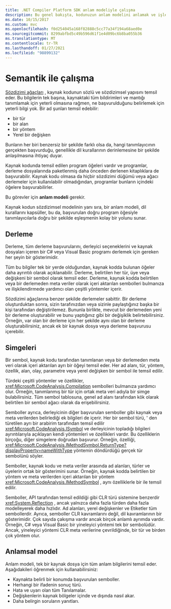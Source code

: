```yaml
---
title: .NET Compiler Platform SDK anlam modeliyle çalışma
description: Bu genel bakışta, kodunuzun anlam modelini anlamak ve işlemek için kullandığınız tür hakkında bilgi sağlanır.
ms.date: 10/15/2017
ms.custom: mvc
ms.openlocfilehash: f0d254045a168f82888c5cc77a34f194a68aed0e
ms.sourcegitcommit: 8299abfbd5c49b596d61f1e4d09bc6b8ba055b36
ms.translationtype: MT
ms.contentlocale: tr-TR
ms.lasthandoff: 01/27/2021
ms.locfileid: "98899132"
---
```

# <a name="work-with-semantics"></a>Semantik ile çalışma

[Sözdizimi ağaçları](work-with-syntax.md) , kaynak kodunun sözlü ve sözdizimsel yapısını temsil eder. Bu bilgilerin tek başına, kaynaktaki tüm bildirimleri ve mantığı tanımlamak için yeterli olmasına rağmen, ne başvurulduğunu belirlemek için yeterli bilgi yok. Bir ad şunları temsil edebilir:

- bir tür
- bir alan
- bir yöntem 
- Yerel bir değişken

Bunların her biri benzersiz bir şekilde farklı olsa da, hangi tanımlayıcının gerçekten başvurduğu, genellikle dil kurallarının derinlemesine bir şekilde anlaşılmasına ihtiyaç duyar.

Kaynak kodunda temsil edilen program öğeleri vardır ve programlar, derleme dosyalarında paketlenmiş daha önceden derlenen kitaplıklara de başvurabilir. Kaynak kodu olmasa da hiçbir sözdizimi düğümü veya ağacı derlemeler için kullanılabilir olmadığından, programlar bunların içindeki öğelere başvurabilirler.

Bu görevler için **anlam modeli** gerekir.

Kaynak kodun sözdizimsel modelinin yanı sıra, bir anlam modeli, dil kurallarını kapsüller, bu da, başvurulan doğru program öğesiyle tanımlayıcılarla doğru bir şekilde eşleşmenin kolay bir yolunu sunar.

## <a name="compilation"></a>Derleme

Derleme, tüm derleme başvurularını, derleyici seçeneklerini ve kaynak dosyaları içeren bir C# veya Visual Basic programı derlemek için gereken her şeyin bir gösterimidir.

Tüm bu bilgiler tek bir yerde olduğundan, kaynak kodda bulunan öğeler daha ayrıntılı olarak açıklanabilir. Derleme, belirtilen her tür, üye veya değişkeni bir sembol olarak temsil eder. Derleme, kaynak kodda belirtilen veya bir derlemeden meta veriler olarak içeri aktarılan sembolleri bulmanıza ve ilişkilendirmede yardımcı olan çeşitli yöntemler içerir.

Sözdizimi ağaçlarına benzer şekilde derlemeler sabittir. Bir derleme oluşturduktan sonra, sizin tarafınızdan veya sizinle paylaştığınız başka bir kişi tarafından değiştirilemez. Bununla birlikte, mevcut bir derlemeden yeni bir derleme oluşturabilir ve bunu yaptığınız gibi bir değişiklik belirtebilirsiniz. Örneğin, var olan bir derleme için her şekilde aynı olan bir derleme oluşturabilirsiniz, ancak ek bir kaynak dosya veya derleme başvurusu içerebilir.

## <a name="symbols"></a>Simgeleri

Bir sembol, kaynak kodu tarafından tanımlanan veya bir derlemeden meta veri olarak içeri aktarılan ayrı bir öğeyi temsil eder. Her ad alanı, tür, yöntem, özellik, alan, olay, parametre veya yerel değişken bir sembol ile temsil edilir.

Türdeki çeşitli yöntemler ve özellikler, <xref:Microsoft.CodeAnalysis.Compilation> sembolleri bulmanıza yardımcı olur. Örneğin, tanımlanmış bir tür için ortak meta veri adıyla bir simge bulabilirsiniz. Tüm sembol tablosuna, genel ad alanı tarafından kök olarak belirtilen bir sembol ağacı olarak da erişebilirsiniz.

Semboller ayrıca, derleyicinin diğer başvurulan semboller gibi kaynak veya meta verilerden belirlediği ek bilgileri de içerir. Her bir sembol türü, ' den türetilen ayrı bir arabirim tarafından temsil edilir <xref:Microsoft.CodeAnalysis.ISymbol> ve derleyicinin topladığı bilgileri ayrıntılarıyla açıklayan kendi yöntemleri ve özellikleri vardır. Bu özelliklerin birçoğu, diğer simgelere doğrudan başvurur. Örneğin, özelliği, <xref:Microsoft.CodeAnalysis.IMethodSymbol.ReturnType?displayProperty=nameWithType> yöntemin döndürdüğü gerçek tür sembolünü söyler.

Semboller, kaynak kodu ve meta veriler arasında ad alanları, türler ve üyelerin ortak bir gösterimini sunar. Örneğin, kaynak kodda belirtilen bir yöntem ve meta verilerden içeri aktarılan bir yöntem <xref:Microsoft.CodeAnalysis.IMethodSymbol> , aynı özelliklerle bir ile temsil edilir.

Semboller, API tarafından temsil edildiği gibi CLR türü sistemine benzerdir <xref:System.Reflection> , ancak yalnızca daha fazla türden daha fazla modelleyerek daha hızlıdır. Ad alanları, yerel değişkenler ve Etiketler tüm sembollerdir. Ayrıca, semboller CLR kavramlarını değil, dil kavramlarının bir gösterimidir. Çok sayıda çakışma vardır ancak birçok anlamlı ayrımda vardır. Örneğin, C# veya Visual Basic bir yineleyici yöntemi tek bir sembolüdür. Ancak, yineleyici yöntemi CLR meta verilerine çevrildiğinde, bir tür ve birden çok yöntem olur.

## <a name="semantic-model"></a>Anlamsal model

Anlam modeli, tek bir kaynak dosya için tüm anlam bilgilerini temsil eder. Aşağıdakileri öğrenmek için kullanabilirsiniz:

- Kaynakta belirli bir konumda başvurulan semboller.
- Herhangi bir ifadenin sonuç türü.
- Hata ve uyarı olan tüm Tanılamalar.
- Değişkenlerin kaynak bölgeler içinde ve dışında nasıl akar.
- Daha belirgin soruların yanıtları.
